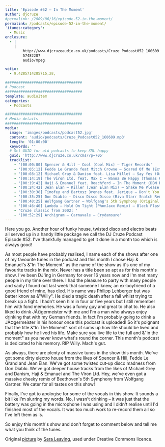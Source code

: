 ```yaml
---
title: 'Episode #52 – In The Moment'
author: djcruze
#permalink: /2009/06/16/episode-52-in-the-moment/
permalink: /podcasts/episode-52-in-the-moment/
'itunes:category':
  - Music
enclosure:
  - |
    |
        http://www.djcruzeaudio.co.uk/podcasts/Cruze_Podcast052_160609.mp3
        57482287
        audio/mpeg

votio:
  - 9.4285714285715,28,

###################################
# Podcast
###################################
template: audioItem
categories:
  - Podcasts

###################################
# Media details
###################################
media:
  image: 'images/podcasts/podcast52.jpg'
  content: 'audio/podcasts/Cruze_Podcast052_160609.mp3'
  length: '01:00:00'
  keywords: ''
  # Set GUID for old podcasts to keep XML happy
  guid: 'http://www.djcruze.co.uk/cms/?p=705'
  tracklist:
    - '[00:00:00] Spencer & Hill – Cool (Cool Mix) – Tiger Records'
    - '[00:05:12] Fedde Le Grande feat Mitch Crowne – Scared Of Me (Extended Mix) – Flamingo Recordings'
    - '[00:08:12] Michael Gray & Danism feat. Lisa Millet – Say Yes (Original Mix) – Defected'
    - '[00:14:19] The Viron Ltd. feat. Max C – Wanna Be Happy (Thomas Gold Remix) – Milk & Sugar'
    - '[00:19:42] Haji & Emanuel feat. Roachford – In The Moment (DBN Remix) – Big Love'
    - '[00:24:42] Jean Elan – Killer (Jean Elan Mix) – Shake Me Please!'
    - '[00:30:38] Timofey and Bartosz Brenes feat. Jerique – Don't You Know (Club Mix) – Vector Records'
    - '[00:35:25] Don Diablo – Disco Disco Disco (Riva Starr Snatch Remix) – Sellout Sessions'
    - '[00:40:25] Wolfgang Gartner – Wolfgang's 5th Symphony (Original Mix) – Kindergarten'
    - '[00:46:40] Lambda – Hold On Tight (PhonJaxx Remix) – Black Plastic'
    - 'Cruze classic from 2002: '
    - '[00:52:29] Archigram – Carnavale – Crydamoure'
---
```


Here you go. Another hour of funky house, twisted disco and electro beats all served up in a handy little package we call the DJ Cruze Podcast Episode #52. I've thankfully managed to get it done in a month too which is always good!

As most people have probably realised, I name each of the shows after one of my favourite tunes in the podcast and this month I chose Haji & Emanuel's &"In The Moment" as the name of the show as it's one of my favourite tracks in the mix. Never has a title been so apt as for this month's show. I've been DJ'ing in Germany for over 16 years now and I'm met many people in my time over there. I had the pleasure to party with many people and sadly I found out last week that someone I knew, an ex-boyfriend of a good friend of mine, has died. His name was [Philipp Lehberger][2] but was better know as &"Willy". He died a tragic death after a fall whilst trying to break up a fight. I hadn't seen him in four or five years but I still remember him with fond memories. He was a funny guy and great to chat to. He also liked to drink JÃ¤germeister with me and I'm a man who always enjoy drinking that with my German friends. In fact I'm probably going to drink a JÃ¤germeister in his honour once this podcast is uploaded! So it's poignant that the title &"In The Moment" sort of sums up how life should be lived and probably how he lived his life. Make sure you live life to the full and &"in the moment" as you never know what's round the corner. This month's podcast is dedicated to his memory. RIP Willy. Mach's gut.

As always, there are plenty of massive tunes in the show this month. We've got some dirty electro house from the likes of Spencer & Hill, Fedde Le Grand and Jean Elan. We've got some twisted cut-up disco madness from Don Diablo. We've got deeper house tracks from the likes of Michael Grey and Danism, Haji & Emanuel and The Viron Ltd. Hey, we've even got a massive cheeky remix of Beethoven's 5th Symphony from Wolfgang Gartner. We cater for all tastes on this show!

Finally, I've got to apologise for some of the vocals in this show. It sounds a bit like I'm slurring my words. No, I wasn't drinking – it was just that the battery was going in the microphone I was using and I didn't realise until I'd finished most of the vocals. It was too much work to re-record them all so I've left them as is.

So enjoy this month's show and don't forget to comment below and tell me what you think of the tunes.

Original [picture][5] by [Sera Leaving][6], used under Creative Commons licence.

[1]: http://www.djcruze.co.uk/cms/wp-content/uploads/2009/06/podcast52.jpg
[2]: http://www.philipp-lehberger.de/
[3]: http://www.djcruze.co.uk/cms/wp-content/DownloadButton.gif
[4]: http://www.djcruzeaudio.co.uk/podcasts/Cruze_Podcast052_160609.mp3
[5]: http://www.flickr.com/photos/sera_leaving/3612961678/
[6]: http://www.flickr.com/photos/sera_leaving/
